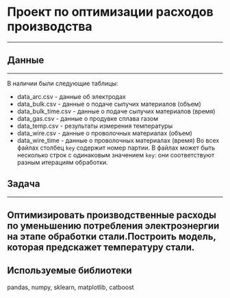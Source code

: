  # Проект по оптимизации расходов производства
 ----------------------------------------------------
 ## Данные
 -----------------------------------------------------
 В наличии были следующие таблицы:
   - data_arc.csv - данные об электродах
   - data_bulk.csv - данные о подаче сыпучих материалов (объем)
   - data_bulk_time.csv - данные о подаче сыпучих материалов (время)
   - data_gas.csv - данные о продувке сплава газом
   - data_temp.csv - результаты измерения температуры
   - data_wire.csv - данные о проволочных материалах (объем)
   - data_wire_time - данные о проволочных материалах (время)
 Во всех файлах столбец `key` содержит номер партии. В файлах может быть несколько строк с одинаковым значением `key`: они соответствуют разным итерациям обработки.
 ## Задача
 ------------------------------------------------------
 Оптимизировать производственные расходы по уменьшению потребления электроэнергии на этапе обработки стали.Построить модель, которая предскажет температуру стали.
 ----------------------------------------------------------
 ## Используемые библиотеки 
 pandas, numpy, sklearn, matplotlib, catboost
